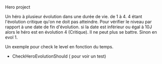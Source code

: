 Hero project

Un héro à plusieur évolution dans une durée de vie.
de 1 à 4.
4 étant l'évolution critique qu'on ne doit pas atteindre.
Pour vérifier le niveau par rapport à une date de fin d'évolution.
si la date est inférieur ou égal à 10J alors le héro est en évolution 4 (Critique).
Il ne peut plus se battre.
Sinon en evol 1.

Un exemple pour check le level en fonction du temps.

- CheckHeroEvolutionShould ( pour voir un test)